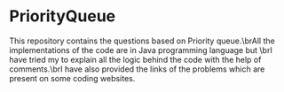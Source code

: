 # PriorityQueue
This repository contains the questions based on Priority queue.\brAll the implementations of the code are in Java programming language but \brI have tried my to explain all the logic behind the code with the help of comments.\brI have also provided the links of the problems which are present on some coding websites.
